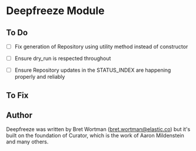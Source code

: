 # Deepfreeze Module

## To Do
- [ ] Fix generation of Repository using utility method instead of constructor
- [ ] Ensure dry_run is respected throughout
- [ ] Ensure Repository updates in the STATUS_INDEX are happening properly and reliably


## To Fix


## Author

Deepfreeze was written by Bret Wortman (bret.wortman@elastic.co) but it's built on 
the foundation of Curator, which is the work of Aaron Mildenstein and many others.
